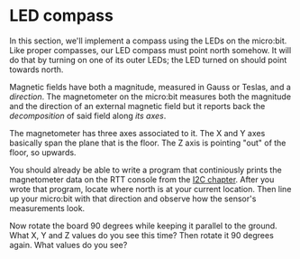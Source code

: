 # LED compass

In this section, we'll implement a compass using the LEDs on the micro:bit. Like proper compasses, our LED
compass must point north somehow. It will do that by turning on one of its outer LEDs; the LED turned on
should point towards north.

Magnetic fields have both a magnitude, measured in Gauss or Teslas, and a *direction*. The
magnetometer on the micro:bit measures both the magnitude and the direction of an external magnetic field
but it reports back the *decomposition* of said field along *its axes*.

The magnetometer has three axes associated to it. The X and Y axes basically span the plane that is the floor.
The Z axis is pointing "out" of the floor, so upwards.

You should already be able to write a program that continiously prints the magnetometer
data on the RTT console from the [I2C chapter](../08-i2c/index.md). After you wrote that
program, locate where north is at your current location. Then line up your micro:bit with
that direction and observe how the sensor's measurements look.

Now rotate the board 90 degrees while keeping it parallel to the ground. What X, Y and Z values do
you see this time? Then rotate it 90 degrees again. What values do you see?
